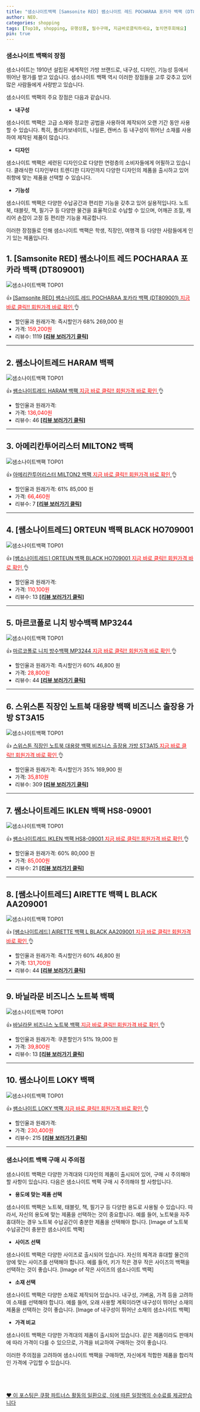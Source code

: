 ```yaml
---
title: "샘소나이트백팩 [Samsonite RED] 쌤소나이트 레드 POCHARAA 포카라 백팩 (DT809001) 특장점 필요 추천 제품 비교 최저 가격 비교 장점 구매 후기 구매평"
author: NEO.
categories: shopping
tags: [Top10, shopping, 유행상품, 필수구매, 지금바로클릭하세요, 놓치면후회해요]
pin: true
---
```

### 샘소나이트 백팩의 장점

샘소나이트는 1910년 설립된 세계적인 가방 브랜드로, 내구성, 디자인, 기능성 등에서 뛰어난 평가를 받고 있습니다. 샘소나이트 백팩 역시 이러한 장점들을 고루 갖추고 있어 많은 사람들에게 사랑받고 있습니다.

샘소나이트 백팩의 주요 장점은 다음과 같습니다.

* **내구성**

샘소나이트 백팩은 고급 소재와 정교한 공법을 사용하여 제작되어 오랜 기간 동안 사용할 수 있습니다. 특히, 폴리카보네이트, 나일론, 캔버스 등 내구성이 뛰어난 소재를 사용하여 제작된 제품이 많습니다.

* **디자인**

샘소나이트 백팩은 세련된 디자인으로 다양한 연령층의 소비자들에게 어필하고 있습니다. 클래식한 디자인부터 트렌디한 디자인까지 다양한 디자인의 제품을 출시하고 있어 취향에 맞는 제품을 선택할 수 있습니다.

* **기능성**

샘소나이트 백팩은 다양한 수납공간과 편리한 기능을 갖추고 있어 실용적입니다. 노트북, 태블릿, 책, 필기구 등 다양한 물건을 효율적으로 수납할 수 있으며, 어깨끈 조절, 캐리어 손잡이 고정 등 편리한 기능을 제공합니다.

이러한 장점들로 인해 샘소나이트 백팩은 학생, 직장인, 여행객 등 다양한 사람들에게 인기 있는 제품입니다.



   

## 1. [Samsonite RED] 쌤소나이트 레드 POCHARAA 포카라 백팩 (DT809001)

![샘소나이트백팩 TOP01](https://thumbnail8.coupangcdn.com/thumbnails/remote/490x490ex/image/vendor_inventory/7894/6d17c57ef1423ee1f8a9753224df70c3cd83ec6e3303741df4ddb29b1626.jpg)


👍 [[Samsonite RED] 쌤소나이트 레드 POCHARAA 포카라 백팩 (DT809001) <font color=red> 지금 바로 클릭!! 회원가격 바로 확인 </font> ](https://link.coupang.com/re/AFFSDP?lptag=AF3617701&subid=GithubCoopas&pageKey=7294421018&traceid=V0-153&itemId=18651145814&vendorItemId=85786003541) 👌 


- 할인율과 원래가격: 즉시할인가 68%  269,000   원
- 가격: <span style='color:red'>159,200원</span>
- 리뷰수: 1119  [**[리뷰 보러가기 클릭]**](https://link.coupang.com/re/AFFSDP?lptag=AF3617701&subid=GithubCoopas&pageKey=7294421018&traceid=V0-153&itemId=18651145814&vendorItemId=85786003541)

---


   

## 2. 쌤소나이트레드 HARAM 백팩

![샘소나이트백팩 TOP01](https://thumbnail7.coupangcdn.com/thumbnails/remote/490x490ex/image/retail/images/56149634747594-fca524ad-27f2-4864-a45b-662e8c777857.jpg)


👍 [쌤소나이트레드 HARAM 백팩 <font color=red> 지금 바로 클릭!! 회원가격 바로 확인 </font> ](https://link.coupang.com/re/AFFSDP?lptag=AF3617701&subid=GithubCoopas&pageKey=1224214237&traceid=V0-153&itemId=2215790736&vendorItemId=72797889961) 👌 


- 할인율과 원래가격: 
- 가격: <span style='color:red'>136,040원</span>
- 리뷰수: 46  [**[리뷰 보러가기 클릭]**](https://link.coupang.com/re/AFFSDP?lptag=AF3617701&subid=GithubCoopas&pageKey=1224214237&traceid=V0-153&itemId=2215790736&vendorItemId=72797889961)

---


   

## 3. 아메리칸투어리스터 MILTON2 백팩

![샘소나이트백팩 TOP01](https://thumbnail10.coupangcdn.com/thumbnails/remote/490x490ex/image/retail/images/2021/05/25/11/2/d1140af4-cf6b-4796-9938-59ac1f48162e.jpg)


👍 [아메리칸투어리스터 MILTON2 백팩 <font color=red> 지금 바로 클릭!! 회원가격 바로 확인 </font> ](https://link.coupang.com/re/AFFSDP?lptag=AF3617701&subid=GithubCoopas&pageKey=5567158543&traceid=V0-153&itemId=8852872916&vendorItemId=76139966448) 👌 


- 할인율과 원래가격: 61%  85,000   원
- 가격: <span style='color:red'>66,460원</span>
- 리뷰수: 7  [**[리뷰 보러가기 클릭]**](https://link.coupang.com/re/AFFSDP?lptag=AF3617701&subid=GithubCoopas&pageKey=5567158543&traceid=V0-153&itemId=8852872916&vendorItemId=76139966448)

---


   

## 4. [쌤소나이트레드] ORTEUN 백팩 BLACK HO709001

![샘소나이트백팩 TOP01](https://thumbnail8.coupangcdn.com/thumbnails/remote/490x490ex/image/vendor_inventory/ad11/fd8835788a38d7f307481b580eabb4ad13386151934520848828d767d598.jpg)


👍 [[쌤소나이트레드] ORTEUN 백팩 BLACK HO709001 <font color=red> 지금 바로 클릭!! 회원가격 바로 확인 </font> ](https://link.coupang.com/re/AFFSDP?lptag=AF3617701&subid=GithubCoopas&pageKey=2159505720&traceid=V0-153&itemId=3668350626&vendorItemId=78352128187) 👌 


- 할인율과 원래가격: 
- 가격: <span style='color:red'>110,100원</span>
- 리뷰수: 13  [**[리뷰 보러가기 클릭]**](https://link.coupang.com/re/AFFSDP?lptag=AF3617701&subid=GithubCoopas&pageKey=2159505720&traceid=V0-153&itemId=3668350626&vendorItemId=78352128187)

---


   

## 5. 마르코폴로 니치 방수백팩 MP3244

![샘소나이트백팩 TOP01](https://thumbnail6.coupangcdn.com/thumbnails/remote/490x490ex/image/rs_quotation_api/dkvee0fk/3dc71f1e5b75431eae24c3031abf42d5.jpg)


👍 [마르코폴로 니치 방수백팩 MP3244 <font color=red> 지금 바로 클릭!! 회원가격 바로 확인 </font> ](https://link.coupang.com/re/AFFSDP?lptag=AF3617701&subid=GithubCoopas&pageKey=4918553812&traceid=V0-153&itemId=6441037216&vendorItemId=73735706013) 👌 


- 할인율과 원래가격: 즉시할인가 60%  46,800   원
- 가격: <span style='color:red'>28,800원</span>
- 리뷰수: 44  [**[리뷰 보러가기 클릭]**](https://link.coupang.com/re/AFFSDP?lptag=AF3617701&subid=GithubCoopas&pageKey=4918553812&traceid=V0-153&itemId=6441037216&vendorItemId=73735706013)

---


   

## 6. 스위스톤 직장인 노트북 대용량 백팩 비즈니스 출장용 가방 ST3A15

![샘소나이트백팩 TOP01](https://thumbnail9.coupangcdn.com/thumbnails/remote/490x490ex/image/vendor_inventory/3e18/cbf16e9d1d62b0ed4375ebb6b451f3e5f8119b31218a31fd771166f250a7.jpg)


👍 [스위스톤 직장인 노트북 대용량 백팩 비즈니스 출장용 가방 ST3A15 <font color=red> 지금 바로 클릭!! 회원가격 바로 확인 </font> ](https://link.coupang.com/re/AFFSDP?lptag=AF3617701&subid=GithubCoopas&pageKey=7175059657&traceid=V0-153&itemId=18084453598&vendorItemId=85237220377) 👌 


- 할인율과 원래가격: 즉시할인가 35%  169,900   원
- 가격: <span style='color:red'>35,810원</span>
- 리뷰수: 309  [**[리뷰 보러가기 클릭]**](https://link.coupang.com/re/AFFSDP?lptag=AF3617701&subid=GithubCoopas&pageKey=7175059657&traceid=V0-153&itemId=18084453598&vendorItemId=85237220377)

---


   

## 7. 쌤소나이트레드 IKLEN 백팩 HS8-09001

![샘소나이트백팩 TOP01](https://thumbnail7.coupangcdn.com/thumbnails/remote/490x490ex/image/vendor_inventory/40c5/a9c5ec809823a2e41a853ad30fbf3f5a248ac919553a7418e102f242c199.png)


👍 [쌤소나이트레드 IKLEN 백팩 HS8-09001 <font color=red> 지금 바로 클릭!! 회원가격 바로 확인 </font> ](https://link.coupang.com/re/AFFSDP?lptag=AF3617701&subid=GithubCoopas&pageKey=7550178564&traceid=V0-153&itemId=19868112030&vendorItemId=87806617918) 👌 


- 할인율과 원래가격: 60%  80,000   원
- 가격: <span style='color:red'>85,000원</span>
- 리뷰수: 21  [**[리뷰 보러가기 클릭]**](https://link.coupang.com/re/AFFSDP?lptag=AF3617701&subid=GithubCoopas&pageKey=7550178564&traceid=V0-153&itemId=19868112030&vendorItemId=87806617918)

---


   

## 8. [쌤소나이트레드] AIRETTE 백팩 L BLACK AA209001

![샘소나이트백팩 TOP01](https://thumbnail10.coupangcdn.com/thumbnails/remote/490x490ex/image/vendor_inventory/ac60/b90ae44e2529edffa800fc8ffa8370acc37948182421cef3d0f04db12465.jpg)


👍 [[쌤소나이트레드] AIRETTE 백팩 L BLACK AA209001 <font color=red> 지금 바로 클릭!! 회원가격 바로 확인 </font> ](https://link.coupang.com/re/AFFSDP?lptag=AF3617701&subid=GithubCoopas&pageKey=1806439987&traceid=V0-153&itemId=3073712351&vendorItemId=71046069329) 👌 


- 할인율과 원래가격: 즉시할인가 60%  46,800   원
- 가격: <span style='color:red'>131,700원</span>
- 리뷰수: 44  [**[리뷰 보러가기 클릭]**](https://link.coupang.com/re/AFFSDP?lptag=AF3617701&subid=GithubCoopas&pageKey=1806439987&traceid=V0-153&itemId=3073712351&vendorItemId=71046069329)

---


   

## 9. 바닐라문 비즈니스 노트북 백팩

![샘소나이트백팩 TOP01](https://thumbnail10.coupangcdn.com/thumbnails/remote/490x490ex/image/retail/images/4778084681248439-3142735f-bdef-4f6e-a79e-3f6c66b19bba.jpg)


👍 [바닐라문 비즈니스 노트북 백팩 <font color=red> 지금 바로 클릭!! 회원가격 바로 확인 </font> ](https://link.coupang.com/re/AFFSDP?lptag=AF3617701&subid=GithubCoopas&pageKey=6669593463&traceid=V0-153&itemId=15032059830&vendorItemId=82254679097) 👌 


- 할인율과 원래가격: 쿠폰할인가 51%  19,000   원
- 가격: <span style='color:red'>39,800원</span>
- 리뷰수: 13  [**[리뷰 보러가기 클릭]**](https://link.coupang.com/re/AFFSDP?lptag=AF3617701&subid=GithubCoopas&pageKey=6669593463&traceid=V0-153&itemId=15032059830&vendorItemId=82254679097)

---


   

## 10. 쌤소나이트 LOKY 백팩

![샘소나이트백팩 TOP01](https://thumbnail10.coupangcdn.com/thumbnails/remote/490x490ex/image/retail/images/7794210785465768-5f65661a-a4c3-4d67-ad28-b78bde014130.jpg)


👍 [쌤소나이트 LOKY 백팩 <font color=red> 지금 바로 클릭!! 회원가격 바로 확인 </font> ](https://link.coupang.com/re/AFFSDP?lptag=AF3617701&subid=GithubCoopas&pageKey=4841306186&traceid=V0-153&itemId=6257147806&vendorItemId=73531831643) 👌 


- 할인율과 원래가격: 
- 가격: <span style='color:red'>230,400원</span>
- 리뷰수: 215  [**[리뷰 보러가기 클릭]**](https://link.coupang.com/re/AFFSDP?lptag=AF3617701&subid=GithubCoopas&pageKey=4841306186&traceid=V0-153&itemId=6257147806&vendorItemId=73531831643)

---
### 샘소나이트 백팩 구매 시 주의점

샘소나이트 백팩은 다양한 가격대와 디자인의 제품이 출시되어 있어, 구매 시 주의해야 할 사항이 있습니다. 다음은 샘소나이트 백팩 구매 시 주의해야 할 사항입니다.

* **용도에 맞는 제품 선택**

샘소나이트 백팩은 노트북, 태블릿, 책, 필기구 등 다양한 용도로 사용될 수 있습니다. 따라서, 자신의 용도에 맞는 제품을 선택하는 것이 중요합니다. 예를 들어, 노트북을 자주 휴대하는 경우 노트북 수납공간이 충분한 제품을 선택해야 합니다.
[Image of 노트북 수납공간이 충분한 샘소나이트 백팩]

* **사이즈 선택**

샘소나이트 백팩은 다양한 사이즈로 출시되어 있습니다. 자신의 체격과 휴대할 물건의 양에 맞는 사이즈를 선택해야 합니다. 예를 들어, 키가 작은 경우 작은 사이즈의 백팩을 선택하는 것이 좋습니다.
[Image of 작은 사이즈의 샘소나이트 백팩]

* **소재 선택**

샘소나이트 백팩은 다양한 소재로 제작되어 있습니다. 내구성, 가벼움, 가격 등을 고려하여 소재를 선택해야 합니다. 예를 들어, 오래 사용할 계획이라면 내구성이 뛰어난 소재의 제품을 선택하는 것이 좋습니다.
[Image of 내구성이 뛰어난 소재의 샘소나이트 백팩]

* **가격 비교**

샘소나이트 백팩은 다양한 가격대의 제품이 출시되어 있습니다. 같은 제품이라도 판매처에 따라 가격이 다를 수 있으므로, 가격을 비교하여 구매하는 것이 좋습니다.

이러한 주의점을 고려하여 샘소나이트 백팩을 구매하면, 자신에게 적합한 제품을 합리적인 가격에 구입할 수 있습니다.<br><br><br><br><br> [ ❤  이 포스팅은 쿠팡 파트너스 활동의 일환으로, 이에 따른 일정액의 수수료를 제공받습니다](https://link.coupang.com/a/bcEFyh)